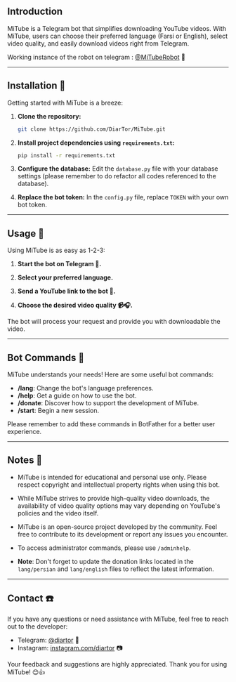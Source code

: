 ## Introduction

MiTube is a Telegram bot that simplifies downloading YouTube videos. With MiTube, users can choose their preferred language (Farsi or English), select video quality, and easily download videos right from Telegram.

Working instance of the robot on telegram : [@MiTubeRobot](https://t.me/mituberobot) 🤖

---

## Installation :rocket:

Getting started with MiTube is a breeze:

1. **Clone the repository:**

   ```bash
   git clone https://github.com/DiarTor/MiTube.git

2. **Install project dependencies using `requirements.txt`:**

   ```bash
   pip install -r requirements.txt
   ```

3. **Configure the database:** Edit the `database.py` file with your database settings (please remember to do refactor all codes referenced to the database).

4. **Replace the bot token:** In the `config.py` file, replace `TOKEN` with your own bot token.

---

## Usage :memo:

Using MiTube is as easy as 1-2-3:

1. **Start the bot on Telegram 🚀.**

2. **Select your preferred language.**

3. **Send a YouTube link to the bot 📨.**

4. **Choose the desired video quality 📹🎧.**

The bot will process your request and provide you with downloadable the video.

---

## Bot Commands :robot:

MiTube understands your needs! Here are some useful bot commands:

- **/lang**: Change the bot's language preferences.
- **/help**: Get a guide on how to use the bot.
- **/donate**: Discover how to support the development of MiTube.
- **/start**: Begin a new session.

Please remember to add these commands in BotFather for a better user experience.

---

## Notes 📓

- MiTube is intended for educational and personal use only. Please respect copyright and intellectual property rights when using this bot.

- While MiTube strives to provide high-quality video downloads, the availability of video quality options may vary depending on YouTube's policies and the video itself.

- MiTube is an open-source project developed by the community. Feel free to contribute to its development or report any issues you encounter.

- To access administrator commands, please use `/adminhelp`.

- **Note**: Don't forget to update the donation links located in the `lang/persian` and `lang/english` files to reflect the latest information.

---

## Contact :telephone:

If you have any questions or need assistance with MiTube, feel free to reach out to the developer:

- Telegram: [@diartor](https://t.me/diartor) 💬
- Instagram: [instagram.com/diartor](https://www.instagram.com/diartor/) 📷

Your feedback and suggestions are highly appreciated. Thank you for using MiTube! 😊👍
